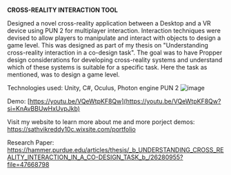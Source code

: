 **CROSS-REALITY INTERACTION TOOL**

Designed a novel cross-reality application between a Desktop and a VR device using PUN 2 for multiplayer interaction. Interaction techniques were devised to allow players to manipulate and interact with objects to design a game level. This was designed as part of my thesis on "Understanding cross-reality interaction in a co-design task". The goal was to have Propper design considerations for developing cross-reality systems and understand which of these systems is suitable for a specific task. Here the task as mentioned, was to design a game level.

Technologies used: Unity, C#, Oculus, Photon engine PUN 2
![image](https://github.com/user-attachments/assets/53d172df-0b22-498c-8cf8-56b77a577c64)

Demo: [https://youtu.be/VQeWtpKF8Qw](https://youtu.be/VQeWtpKF8Qw?si=KnAvBBUwHxUvpJkb)

Visit my website to learn more about me and more porject demos: https://sathvikreddy10c.wixsite.com/portfolio

Research Paper: https://hammer.purdue.edu/articles/thesis/_b_UNDERSTANDING_CROSS_REALITY_INTERACTION_IN_A_CO-DESIGN_TASK_b_/26280955?file=47668798 

